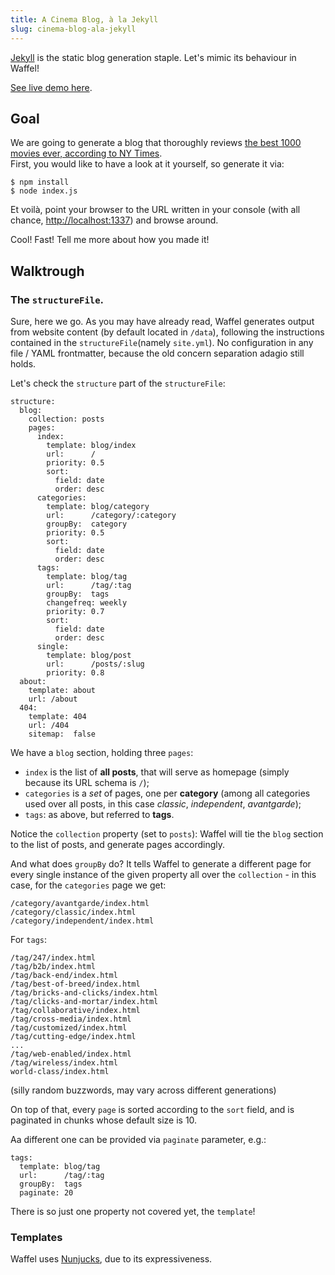 ```yaml
---
title: A Cinema Blog, à la Jekyll
slug: cinema-blog-ala-jekyll
---
```

[Jekyll](http://www.jekyll.io) is the static blog generation staple. Let's mimic its behaviour in Waffel!

[See live demo here](/waffel/examples/cinema-blog-ala-jekyll/demo/index.html).

## Goal

We are going to generate a blog that thoroughly reviews [the best 1000 movies ever, according to NY Times](http://www.nytimes.com/ref/movies/1000best.html).  
First, you would like to have a look at it yourself, so generate it via:

    $ npm install
    $ node index.js
    
Et voilà, point your browser to the URL written in your console (with all chance, [http://localhost:1337](http://localhost:1337)) and browse around.

Cool! Fast! Tell me more about how you made it!

## Walktrough

### The `structureFile`.

Sure, here we go. As you may have already read, Waffel generates output from website content (by default located in `/data`), following the instructions contained in the `structureFile`(namely `site.yml`). No configuration in any file / YAML frontmatter, because the old concern separation adagio still holds.

Let's check the `structure` part of the  `structureFile`:

    structure:
      blog:
        collection: posts
        pages:
          index:
            template: blog/index
            url:      /
            priority: 0.5
            sort:
              field: date
              order: desc
          categories:
            template: blog/category
            url:      /category/:category
            groupBy:  category
            priority: 0.5
            sort:
              field: date
              order: desc        
          tags:
            template: blog/tag
            url:      /tag/:tag
            groupBy:  tags
            changefreq: weekly
            priority: 0.7
            sort:
              field: date
              order: desc
          single:
            template: blog/post
            url:      /posts/:slug
            priority: 0.8
      about:
        template: about
        url: /about
      404:
        template: 404
        url: /404
        sitemap:  false
        
We have a `blog` section, holding three `pages`:

- `index` is the list of **all posts**, that will serve as homepage (simply because its URL schema is `/`);
- `categories` is a _set_ of pages, one per **category** (among all categories used over all posts, in this case _classic_, _independent_, _avantgarde_);
- `tags`: as above, but referred to **tags**.

Notice the `collection` property (set to `posts`): Waffel will tie the `blog` section to the list of posts, and generate pages accordingly.

And what does `groupBy` do? It tells Waffel to generate a different page for every single instance of the given property all over the `collection` - in this case, for the `categories` page we get:

    /category/avantgarde/index.html
    /category/classic/index.html
    /category/independent/index.html

For `tags`:

    /tag/247/index.html
    /tag/b2b/index.html
    /tag/back-end/index.html
    /tag/best-of-breed/index.html
    /tag/bricks-and-clicks/index.html
    /tag/clicks-and-mortar/index.html
    /tag/collaborative/index.html
    /tag/cross-media/index.html
    /tag/customized/index.html
    /tag/cutting-edge/index.html
    ...
    /tag/web-enabled/index.html
    /tag/wireless/index.html
    world-class/index.html

(silly random buzzwords, may vary across different generations)

On top of that, every `page` is sorted according to the `sort` field, and is paginated in chunks whose default size is 10.

Aa different one can be provided via `paginate` parameter, e.g.:

    tags:
      template: blog/tag
      url:      /tag/:tag
      groupBy:  tags
      paginate: 20

There is so just one property not covered yet, the `template`!

    
### Templates

Waffel uses [Nunjucks](https://mozilla.github.io/nunjucks/), due to its expressiveness.
